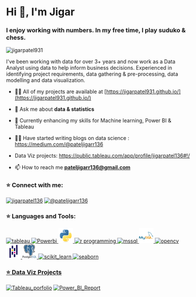 <h1 align="left">Hi 👋, I'm Jigar</h1>
<h3 align="left">I enjoy working with numbers. In my free time, I play suduko & chess.</h3>

<p align="left"> <img src="https://komarev.com/ghpvc/?username=jigarpatel931&label=Profile%20views&color=0e75b6&style=flat" alt="jigarpatel931" /> </p>

I've been working with data for over 3+ years and now work as a Data Analyst using data to help inform business decisions. Experienced in identifying project requirements, data gathering & pre-processing, data modelling and data visualization.

- 👨‍💻 All of my projects are available at [https://jigarpatel931.github.io/](https://jigarpatel931.github.io/)

- 💬 Ask me about **data & statistics**

- 🌱 Currently enhancing my skills for Machine learning, Power BI & Tableau

- 👨‍💻 Have started writing blogs on data science : https://medium.com/@pateljigarr136

- Data Viz projects: https://public.tableau.com/app/profile/jigarpatel136#!/ 
 
- 📫 How to reach me **pateljigarr136@gmail.com**
 
<h3 align="left">⭐ Connect with me:</h3>
<p align="left">
<a href="https://linkedin.com/in/jigarpatel136" target="blank"><img align="center" src="https://raw.githubusercontent.com/rahuldkjain/github-profile-readme-generator/master/src/images/icons/Social/linked-in-alt.svg" alt="jigarpatel136" height="30" width="40" /></a>
<a href="https://medium.com/@pateljigarr136" target="blank"><img align="center" src="https://raw.githubusercontent.com/rahuldkjain/github-profile-readme-generator/master/src/images/icons/Social/medium.svg" alt="@pateljigarr136" height="30" width="40" /></a>
</p>

<h3 align="left">⭐ Languages and Tools:</h3>
<p align="left"> </a> <a href="https://www.tableau.com/" target="_blank" rel="noreferrer"> <img src="https://cdn.worldvectorlogo.com/logos/tableau-software.svg" alt="tableau" width="40" height="40"/> </a> </a> <a href="https://powerbi.microsoft.com/en-au/" target="_blank" rel="noreferrer"> <img src="https://upload.wikimedia.org/wikipedia/commons/thumb/c/cf/New_Power_BI_Logo.svg/2048px-New_Power_BI_Logo.svg.png" alt="Powerbi" width="40" height="40"/> </a>  </a> <a href="https://www.python.org" target="_blank" rel="noreferrer"> <img src="https://raw.githubusercontent.com/devicons/devicon/master/icons/python/python-original.svg" alt="python" width="40" height="40"/> </a>  </a> <a href="https://www.r-project.org/about.html" target="_blank" rel="noreferrer"> <img src="https://cdn.worldvectorlogo.com/logos/r-lang.svg" alt="r programming" width="40" height="40"/> </a> <a href="https://www.microsoft.com/en-us/sql-server" target="_blank" rel="noreferrer"> <img src="https://www.svgrepo.com/show/303229/microsoft-sql-server-logo.svg" alt="mssql" width="40" height="40"/> </a> <a href="https://www.mysql.com/" target="_blank" rel="noreferrer"> <img src="https://raw.githubusercontent.com/devicons/devicon/master/icons/mysql/mysql-original-wordmark.svg" alt="mysql" width="40" height="40"/> </a> <a href="https://opencv.org/" target="_blank" rel="noreferrer"> <img src="https://www.vectorlogo.zone/logos/opencv/opencv-icon.svg" alt="opencv" width="40" height="40"/> </a> <a href="https://pandas.pydata.org/" target="_blank" rel="noreferrer"> <img src="https://raw.githubusercontent.com/devicons/devicon/2ae2a900d2f041da66e950e4d48052658d850630/icons/pandas/pandas-original.svg" alt="pandas" width="40" height="40"/> </a> <a href="https://www.postgresql.org" target="_blank" rel="noreferrer"> <img src="https://raw.githubusercontent.com/devicons/devicon/master/icons/postgresql/postgresql-original-wordmark.svg" alt="postgresql" width="40" height="40"/><a href="https://scikit-learn.org/" target="_blank" rel="noreferrer"> <img src="https://upload.wikimedia.org/wikipedia/commons/0/05/Scikit_learn_logo_small.svg" alt="scikit_learn" width="40" height="40"/> </a> <a href="https://seaborn.pydata.org/" target="_blank" rel="noreferrer"> <img src="https://seaborn.pydata.org/_images/logo-mark-lightbg.svg" alt="seaborn" width="40" height="40"/> </p>

<h3 align="left">⭐ Data Viz Projects </h3>
<p align="left">
<a href="https://public.tableau.com/app/profile/jigarpatel136#!/" target="_blank"><img align="center" src="https://github.com/jigarpatel931/jigarpatel931.github.io/blob/6e6cb38d80d5c3454a924013cad9b06253b75cdb/images/Churn%20dashboard.png" alt="Tableau_porfolio" height="200" width="300" /></a> <a href="https://app.powerbi.com/view?r=eyJrIjoiYmExOTI1ZmMtZjQ3My00YWUzLTk4NGYtOThmMGM0ZmIwM2RlIiwidCI6ImQzYmY3MzMxLWJlNDYtNDhjOC04YzczLTdkN2I0NDcxMTQ3YSJ9&embedImagePlaceholder=true" target="_blank"><img align="center" src="https://github.com/jigarpatel931/jigarpatel931.github.io/blob/6e6cb38d80d5c3454a924013cad9b06253b75cdb/images/Facebook_campaign.JPG" alt="Power_BI_Report" height="200" width="300" /></a> </p>

